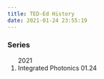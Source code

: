 ```yaml
---
title: TED-Ed History
date: 2021-01-24 23:55:19
---
```



<h3>Series</h3>
<ol>
    <sd-time>2021</sd-time>
    <li>Integrated Photonics <sd>01.24</sd></li>
</ol>

